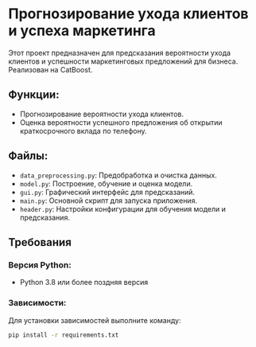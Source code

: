 # Прогнозирование ухода клиентов и успеха маркетинга

Этот проект предназначен для предсказания вероятности ухода клиентов и успешности маркетинговых предложений для бизнеса.
Реализован на CatBoost.

## Функции:
- Прогнозирование вероятности ухода клиентов.
- Оценка вероятности успешного предложения об открытии краткосрочного вклада по телефону.

## Файлы:
- `data_preprocessing.py`: Предобработка и очистка данных.
- `model.py`: Построение, обучение и оценка модели.
- `gui.py`: Графический интерфейс для предсказаний.
- `main.py`: Основной скрипт для запуска приложения.
- `header.py`: Настройки конфигурации для обучения модели и предсказания.

## Требования

### Версия Python:
- Python 3.8 или более поздняя версия

### Зависимости:
Для установки зависимостей выполните команду:
```bash
pip install -r requirements.txt
